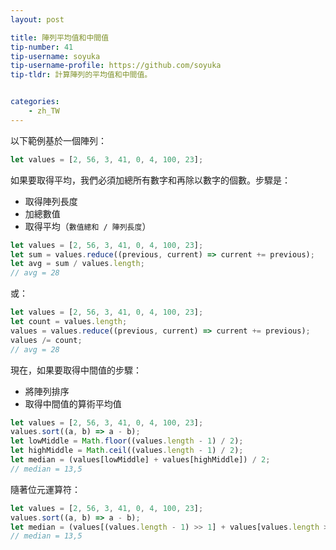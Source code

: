 ```yaml
---
layout: post

title: 陣列平均值和中間值
tip-number: 41
tip-username: soyuka
tip-username-profile: https://github.com/soyuka
tip-tldr: 計算陣列的平均值和中間值。


categories:
    - zh_TW
---
```


以下範例基於一個陣列：

```javascript
let values = [2, 56, 3, 41, 0, 4, 100, 23];
```

如果要取得平均，我們必須加總所有數字和再除以數字的個數。步驟是：
- 取得陣列長度
- 加總數值
- 取得平均（`數值總和 / 陣列長度`）

```javascript
let values = [2, 56, 3, 41, 0, 4, 100, 23];
let sum = values.reduce((previous, current) => current += previous);
let avg = sum / values.length;
// avg = 28
```

或：

```javascript
let values = [2, 56, 3, 41, 0, 4, 100, 23];
let count = values.length;
values = values.reduce((previous, current) => current += previous);
values /= count;
// avg = 28
```

現在，如果要取得中間值的步驟：
- 將陣列排序
- 取得中間值的算術平均值

```javascript
let values = [2, 56, 3, 41, 0, 4, 100, 23];
values.sort((a, b) => a - b);
let lowMiddle = Math.floor((values.length - 1) / 2);
let highMiddle = Math.ceil((values.length - 1) / 2);
let median = (values[lowMiddle] + values[highMiddle]) / 2;
// median = 13,5
```

隨著位元運算符：

```javascript
let values = [2, 56, 3, 41, 0, 4, 100, 23];
values.sort((a, b) => a - b);
let median = (values[(values.length - 1) >> 1] + values[values.length >> 1]) / 2
// median = 13,5
```

